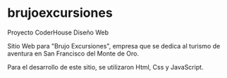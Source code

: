 # brujoexcursiones
Proyecto CoderHouse Diseño Web

Sitio Web para "Brujo Excursiones", empresa que se dedica al turismo de aventura en San Francisco del Monte de Oro.

Para el desarrollo de este sitio, se utilizaron Html, Css y JavaScript.